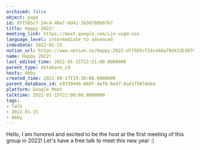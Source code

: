 ```yaml
---
archived: false
object: page
id: dff585cf-24c4-48a7-8d41-3b30708b0767
title: Happy 2022!
meeting_link: https://meet.google.com/ijn-vugd-osn
language_level: intermediate to advanced
indexDate: 2022-01-15
notion_url: https://www.notion.so/Happy-2022-dff585cf24c448a78d413b30708b0767
name: Happy 2022!
last_edited_time: 2022-01-15T22:21:00.0000000
parent_type: database_id
hosts: Abby
created_time: 2021-08-17T19:10:00.0000000
parent_database_id: e9339446-880f-4ef0-8ad7-8ad1f507dded
platform: Google Meet
talktime: 2022-01-15T22:00:00.0000000
tags:
- Talk
- 2022-01-15
- Abby
---
```


Hello, I am honored and excited to be the host at the first meeting of this group in 2022! Let's have a free talk to meet this new year :)





